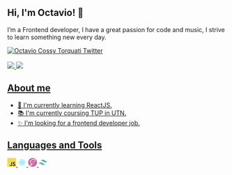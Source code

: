## Hi, I'm Octavio! 👋

I’m a Frontend developer, I have a great passion for code and music, I strive to learn something new every day.
<br />


<a href="https://twitter.com/Octaviocossy">
 <img alt="Octavio Cossy Torquati Twitter" width="30px" src="https://icongr.am/fontawesome/twitter.svg?size=128&color=70c8ff" />
</a>

<br />
<br />
  <a href="https://github.com/Octaviocossy">
  <img height="180em" src="https://github-readme-stats.vercel.app/api?username=Octaviocossy&show_icons=true&include_all_commits=true&count_private=true"/>
  <img height="180em" src="https://github-readme-stats.vercel.app/api/top-langs/?username=Octaviocossy&layout=compact&langs_count=7"/>

## About me

- 🌱 I'm currently learning ReactJS.
- 📚 I'm currently coursing TUP in UTN.
- ✨ I'm looking for a frontend developer job.

## Languages and Tools

<code><img height="20" src="./assets/javascript.png"></code>
<code><img height="20" src="./assets/react.png"></code>
<code><img height="20" src="./assets/sass-logo.png"></code>
<code><img height="20" src="./assets/tailwindcss.png"></code>
